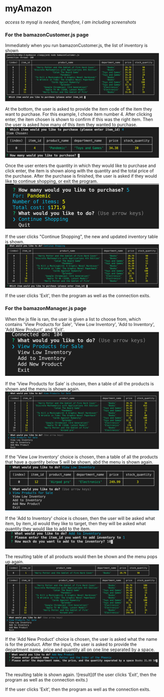 # myAmazon
*access to mysql is needed, therefore, I am including screenshots*

### **For the bamazonCustomer.js page**

Immediately when you run bamazonCustomer.js, the list of inventory is shown
![start](https://github.com/SleepyJen/myAmazon/blob/master/images/1.png)

At the bottom, the user is asked to provide the item code of the item they want to purchase. For this example, I chose item number 4. After clicking enter, the item chosen is shown to confirm if this was the right item. Then the user is asked how many of this item they wanted to purchase. 
![Item and quantity](https://github.com/SleepyJen/myAmazon/blob/master/images/2.png)

Once the user enters the quantity in which they would like to purchase and click enter, the item is shown along with the quantity and the total price of the purchase. After the purchase is finished, the user is asked if they would like to continue shopping, or exit the program.
![total purchase](https://github.com/SleepyJen/myAmazon/blob/master/images/3.png)

If the user clicks "Continue Shopping", the new and updated inventory table is shown.
![conclusion](https://github.com/SleepyJen/myAmazon/blob/master/images/4.png)

If the user clicks 'Exit', then the program as well as the connection exits.

### **For the bamazonManager.js page**

When the js file is ran, the user is given a list to choose from, which contains 'View Products for Sale', 'View Low Inventory', 'Add to Inventory', 'Add New Product', and 'Exit'.
![list](https://github.com/SleepyJen/myAmazon/blob/master/images/5.png)

If the 'View Products for Sale' is chosen, then a table of all the products is shown and the menu is shown again.
![table](https://github.com/SleepyJen/myAmazon/blob/master/images/6.png)

If the 'View Low Inventory' choice is chosen, then a table of all the products that have a quantity below 5 will be shown, abd the menu is shown again.
![low inventory](https://github.com/SleepyJen/myAmazon/blob/master/images/7.png)

If the 'Add to Inventory' choice is chosen, then the user will be asked what item, by item_id would they like to target, then they will be asked what quantity they would like to add to the item.
![add to inventory](https://github.com/SleepyJen/myAmazon/blob/master/images/8.png)

The resulting table of all products would then be shown and the menu pops up again.
![new table](https://github.com/SleepyJen/myAmazon/blob/master/images/9.png)

If the 'Add New Product' choice is chosen, the user is asked what the name is for the product. After the input, the user is asked to provide the department name, price and quantity all on one line separated by a space. 
![add product](https://github.com/SleepyJen/myAmazon/blob/master/images/10.png)

The resulting table is shown again.
![result](If the user clicks 'Exit', then the program as well as the connection exits.)

If the user clicks 'Exit', then the program as well as the connection exits.
